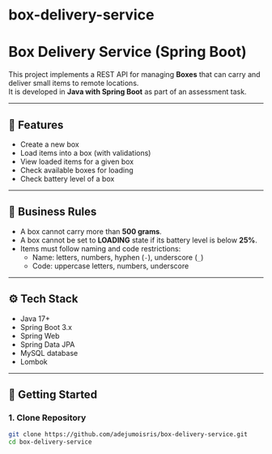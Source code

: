 # box-delivery-service

# Box Delivery Service (Spring Boot)

This project implements a REST API for managing **Boxes** that can carry and deliver small items to remote locations.  
It is developed in **Java with Spring Boot** as part of an assessment task.  

---

## 📌 Features

- Create a new box  
- Load items into a box (with validations)  
- View loaded items for a given box  
- Check available boxes for loading  
- Check battery level of a box  

---

## 📐 Business Rules

- A box cannot carry more than **500 grams**.  
- A box cannot be set to **LOADING** state if its battery level is below **25%**.  
- Items must follow naming and code restrictions:  
  - Name: letters, numbers, hyphen (`-`), underscore (`_`)  
  - Code: uppercase letters, numbers, underscore  

---

## ⚙️ Tech Stack

- Java 17+  
- Spring Boot 3.x  
- Spring Web  
- Spring Data JPA  
- MySQL database  
- Lombok 

---

## 🚀 Getting Started

### 1. Clone Repository
```bash
git clone https://github.com/adejumoisris/box-delivery-service.git
cd box-delivery-service
